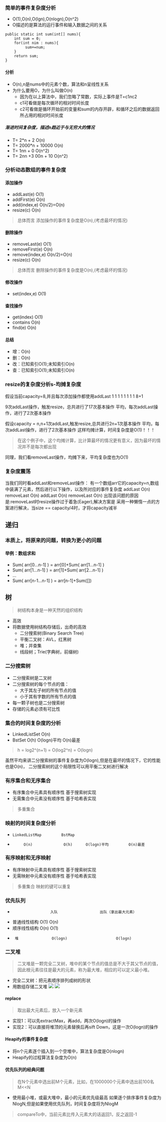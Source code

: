 ### 简单的事件复杂度分析
* O(1),O(n),O(lgn),O(nlogn),O(n^2)
* O描述的是算法的运行事件和输入数据之间的关系
```
public static int sum(int[] nums){
	int sum = 0;
	for(int nim : nums){
		 sum+=num;
	}
	return sum;
}
```

#### 分析
* O(n),n是nums中的元素个数，算法和n呈线性关系
* 为什么要用O，为什么叫做O(n)
	* 因为在以上算法中，我们忽略了常数，实际上事件是T=c1*n*c2 
	* c1可看做是每次循环的相对时间长度
	* c2可看做是循环开始前的变量和sum的内存开辟，和循环之后的数据返回所占用的相对时间长度
##### 渐进时间复杂度，描述n趋近于与无穷大的情况
* T= 2*n + 2             O(n)
* T= 2000*n + 10000      O(n)
* T= 1*n*n + 0           O(n^2)
* T= 2*n*n +3 00n + 10   O(n^2)


### 分析动态数组的事件复杂度
#### 添加操作
* addLast(e)		O(1)
* addFirst(e)		O(n)
* add(index,e)  	O(n/2)=O(n)
* resize(c)			O(n)
> 总体而言 添加操作的事件复杂度是O(n),(考虑最坏的情况)

#### 删除操作
* removeLast(e)		O(1)
* removeFirst(e)	O(n)
* remove(index,e)  	O(n/2)=O(n)
* resize(c)			O(n)
> 总体而言 删除操作的事件复杂度是O(n),(考虑最坏的情况)


#### 修改操作
* set(index,e)			O(1)

#### 查找操作
* get(index)		O(1)
* contains			O(n)
* find(e)			O(n)

#### 总结
* 增：O(n)
* 删：O(n)
* 改：已知索引O(1);未知索引O(n)
* 查：已知索引O(1);未知索引O(n)


### resize的复杂度分析s-均摊复杂度
假设当前capacity=8,并且每次添加操作都使用addLast
1 1 1 1 1 1 1 1    8+1

9次addLast操作，触发resize，总共进行了17次基本操作
平均，每次addLast操作，进行了2次基本操作

假设capacity = n,n+1次addLast,触发resize,总共进行2n+1次基本操作
平均，每次addLast操作，进行了2次基本操作
这样均摊计算，时间复杂度是O(1)！！！

> 在这个例子中，这个均摊计算，比计算最坏的情况更有意义，因为最坏的情况并不是每次都出现

同理，我们看removeLast操作，均摊下来，平均复杂度也为O(1)

### 复杂度震荡
当我们同时看addLast和removeLast操作：
有一个数组arr它的capacity=n,数组中装满了元素，然后进行以下操作，以及所对应的事件复杂度
addLast				O(n)
removeLast 			O(n)
addLast				O(n)
removeLast 			O(n)
出现该问题的原因是:removeLast时resize操作过于着急(Eager),解决方案是
采用一种懒惰一点的方案进行解决，当size == capacity/4时，才将capacity减半




## 递归
### 本质上，将原来的问题，转换为更小的问题
#### 举例：数组求和
* Sum( arr[0...n-1] ) = arr[0]+Sum( arr[1...n-1] )
* Sum( arr[1...n-1] ) = arr[1]+Sum( arr[2...n-1] )
* ...
* Sum( arr[n-1...n-1] ) = arr[n-1]+Sum([])


## 树
> 树结构本身是一种天然的组织结构

* 高效
* 将数据使用树结构存储后，出奇的高效
	* 二分搜索树(Binary Search Tree)
	* 平衡二叉树：AVL，红黑树
	* 堆；并查集
	* 线段树；Trie(字典树，前缀树) 
	

### 二分搜索树
* 二分搜索树是二叉树
* 二分搜索树的每个节点的值：
	* 大于其左子树的所有节点的值
	* 小于其有字数的所有节点的值
* 每一颗子树也是二分搜索树 
* 存储的元素必须有可比性


### 集合的时间复杂度的分析
* LinkedListSet		O(n)	
* BstSet			O(h)	O(logn)平均    O(n)最差
> h = log2^(n+1) = O(log2^n) = O(logn)

虽然平均来讲二分搜索树的事件复杂度为O(logn),但是在最坏的情况下，它的性能也是O(n)，
二分搜索树的这个局限性可以用平衡二叉树进行解决

### 有序集合和无序集合
* 有序集合中元素具有顺序性		基于搜索树实现
* 无需集合中元素没有顺序性		基于哈希表实现

> 多重集合


### 映射的时间复杂度分析
*     LinkedListMap 		BstMap
*          O(n)              O(h)      O(logn)平均         O(n)最差


### 有序映射和无序映射
* 有序映射中元素具有顺序性		基于搜索树实现
* 无需映射中元素没有顺序性		基于哈希表实现

> 多重集合 映射的键可以重复


### 优先队列
*                      入队					出队（拿出最大元素）
*  普通线性结构		   O(1)     					O(n)
*  顺序线性结构		   O(n)							O(1)
*      堆			   O(logn)						O(logn)


### 二叉堆
> 二叉堆是一颗完全二叉树，堆中的某个节点的值总是不大于其父节点的值，因此根元素往往是最大的元素，称为最大堆，相应的可以定义最小堆。

* 完全二叉树：把元素顺序排列成树的形状
* 用数组存储二叉堆
![](http://yingxs.com/img/erchadui_array.png)
![](http://yingxs.com/img/erchadui_array2.png)


#### replace
> 取出最大元素后，放入一个新元素
* 实现1：可以先extractMax，再add，两次O(logn)的操作
* 实现2：可以直接将堆顶的元素替换后再sift Down，这是一次O(logn)的操作

#### Heapify的事件复杂度
* 将n个元素逐个插入到一个空堆中，算法复杂度是O(nlogn)
* Heapify的过程算法复杂度为O(n)


#### 优先队列的经典问题
> 在N个元素中选出前M个元素，比如，在1000000个元素中选出前100名 M<<N

* 使用最小堆，或最大堆中，最小的元素优先级最高
如果逐个排序事件复杂度为NlogN,但是如果使用优先队列，时间复杂度将为NlogM

> compareTo中，当前元素比传入元素大的话返回1，反之返回-1